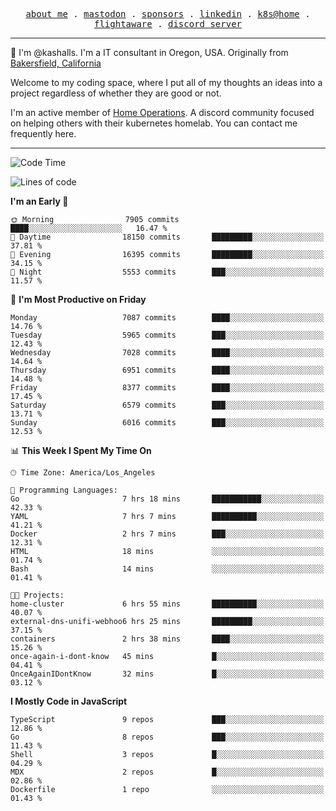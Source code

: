 <p align="center">
  <samp>
    <a href="https://jordanjones.org/">about me</a> .
    <a rel="me" href="https://mastodon.social/@kashall">mastodon</a> .
    <a href="https://github.com/sponsors/kashalls">sponsors</a> .
    <a href="https://linkedin.com/in/jordpjones">linkedin</a> .
    <a href="https://github.com/kashalls/home-cluster">k8s@home</a> .
    <a href="https://flightaware.com/adsb/stats/user/kashalls">flightaware</a> .
    <a href="https://discord.gg/V2WrCfqba9">discord server</a>
  </samp>
</p>

----------------------------------------------------------------

:wave: I'm @kashalls. I'm a IT consultant in Oregon, USA. Originally from [Bakersfield, California](https://maps.app.goo.gl/QQMtywTWghpXB6Tu6)

Welcome to my coding space, where I put all of my thoughts an ideas into a project regardless of whether they are good or not.

I'm an active member of [Home Operations](https://discord.gg/home-operations). A discord community focused on helping others with their kubernetes homelab. You can contact me frequently here.

----------------------------------------------------------------
<!--START_SECTION:waka-->
![Code Time](http://img.shields.io/badge/Code%20Time-2%2C260%20hrs%2046%20mins-blue)

![Lines of code](https://img.shields.io/badge/From%20Hello%20World%20I%27ve%20Written-9.8%20million%20lines%20of%20code-blue)

**I'm an Early 🐤** 

```text
🌞 Morning                7905 commits        ████░░░░░░░░░░░░░░░░░░░░░   16.47 % 
🌆 Daytime                18150 commits       █████████░░░░░░░░░░░░░░░░   37.81 % 
🌃 Evening                16395 commits       █████████░░░░░░░░░░░░░░░░   34.15 % 
🌙 Night                  5553 commits        ███░░░░░░░░░░░░░░░░░░░░░░   11.57 % 
```
📅 **I'm Most Productive on Friday** 

```text
Monday                   7087 commits        ████░░░░░░░░░░░░░░░░░░░░░   14.76 % 
Tuesday                  5965 commits        ███░░░░░░░░░░░░░░░░░░░░░░   12.43 % 
Wednesday                7028 commits        ████░░░░░░░░░░░░░░░░░░░░░   14.64 % 
Thursday                 6951 commits        ████░░░░░░░░░░░░░░░░░░░░░   14.48 % 
Friday                   8377 commits        ████░░░░░░░░░░░░░░░░░░░░░   17.45 % 
Saturday                 6579 commits        ███░░░░░░░░░░░░░░░░░░░░░░   13.71 % 
Sunday                   6016 commits        ███░░░░░░░░░░░░░░░░░░░░░░   12.53 % 
```


📊 **This Week I Spent My Time On** 

```text
🕑︎ Time Zone: America/Los_Angeles

💬 Programming Languages: 
Go                       7 hrs 18 mins       ███████████░░░░░░░░░░░░░░   42.33 % 
YAML                     7 hrs 7 mins        ██████████░░░░░░░░░░░░░░░   41.21 % 
Docker                   2 hrs 7 mins        ███░░░░░░░░░░░░░░░░░░░░░░   12.31 % 
HTML                     18 mins             ░░░░░░░░░░░░░░░░░░░░░░░░░   01.74 % 
Bash                     14 mins             ░░░░░░░░░░░░░░░░░░░░░░░░░   01.41 % 

🐱‍💻 Projects: 
home-cluster             6 hrs 55 mins       ██████████░░░░░░░░░░░░░░░   40.07 % 
external-dns-unifi-webhoo6 hrs 25 mins       █████████░░░░░░░░░░░░░░░░   37.15 % 
containers               2 hrs 38 mins       ████░░░░░░░░░░░░░░░░░░░░░   15.26 % 
once-again-i-dont-know   45 mins             █░░░░░░░░░░░░░░░░░░░░░░░░   04.41 % 
OnceAgainIDontKnow       32 mins             █░░░░░░░░░░░░░░░░░░░░░░░░   03.12 % 
```

**I Mostly Code in JavaScript** 

```text
TypeScript               9 repos             ███░░░░░░░░░░░░░░░░░░░░░░   12.86 % 
Go                       8 repos             ███░░░░░░░░░░░░░░░░░░░░░░   11.43 % 
Shell                    3 repos             █░░░░░░░░░░░░░░░░░░░░░░░░   04.29 % 
MDX                      2 repos             █░░░░░░░░░░░░░░░░░░░░░░░░   02.86 % 
Dockerfile               1 repo              ░░░░░░░░░░░░░░░░░░░░░░░░░   01.43 % 
```




<!--END_SECTION:waka-->